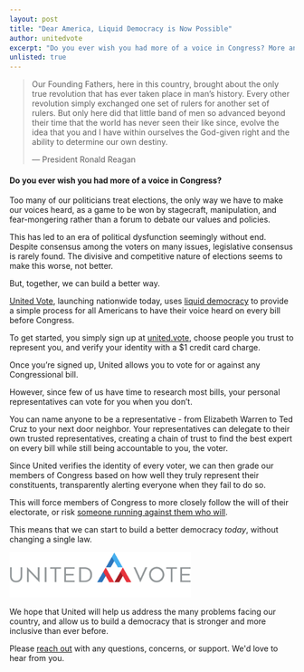 ```yaml
---
layout: post
title: "Dear America, Liquid Democracy is Now Possible"
author: unitedvote
excerpt: "Do you ever wish you had more of a voice in Congress? More and more of today’s politicians treat elections as a game to be won by stagecraft, manipulation, and fear-mongering rather than a forum to debate our values and policies. But, together, we can build a better way."
unlisted: true
---
```


> Our Founding Fathers, here in this country, brought about the only true revolution that has ever taken place in man’s history. Every other revolution simply exchanged one set of rulers for another set of rulers. But only here did that little band of men so advanced beyond their time that the world has never seen their like since, evolve the idea that you and I have within ourselves the God-given right and the ability to determine our own destiny.
>
> — President Ronald Reagan

#### Do you ever wish you had more of a voice in Congress?

Too many of our politicians treat elections, the only way we have to make our voices heard, as a game to be won by stagecraft, manipulation, and fear-mongering rather than a forum to debate our values and policies.

This has led to an era of political dysfunction seemingly without end. Despite consensus among the voters on many issues, legislative consensus is rarely found. The divisive and competitive nature of elections seems to make this worse, not better.

But, together, we can build a better way.

[United Vote](https://united.vote), launching nationwide today, uses [liquid democracy](https://blog.united.vote/2016/09/21/what-is-liquid-democracy/) to provide a simple process for all Americans to have their voice heard on every bill before Congress.

To get started, you simply sign up at [united.vote](https://united.vote), choose people you trust to represent you, and verify your identity with a $1 credit card charge.

Once you’re signed up, United allows you to vote for or against any Congressional bill.

However, since few of us have time to research most bills, your personal representatives can vote for you when you don’t.

You can name anyone to be a representative - from Elizabeth Warren to Ted Cruz to your next door neighbor. Your representatives can delegate to their own trusted representatives, creating a chain of trust to find the best expert on every bill while still being accountable to you, the voter.

Since United verifies the identity of every voter, we can then grade our members of Congress based on how well they truly represent their constituents, transparently alerting everyone when they fail to do so.

This will force members of Congress to more closely follow the will of their electorate, or risk [someone running against them who will](https://blog.united.vote/2017/07/04/running-liquid-democracy-candidates/).

This means that we can start to build a better democracy *today*, without changing a single law.

[<img src="/assets/article_images/2017-11-06-dear-america/united-vote-logo-100px.png" alt="" style="height: 80px;">](https://united.vote)

We hope that United will help us address the many problems facing our country, and allow us to build a democracy that is stronger and more inclusive than ever before.

Please [reach out](mailto:help@united.vote) with any questions, concerns, or support. We'd love to hear from you.

